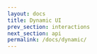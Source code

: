 ```yaml
---
layout: docs
title: Dynamic UI
prev_section: interactions
next_section: api
permalink: /docs/dynamic/
---
```

